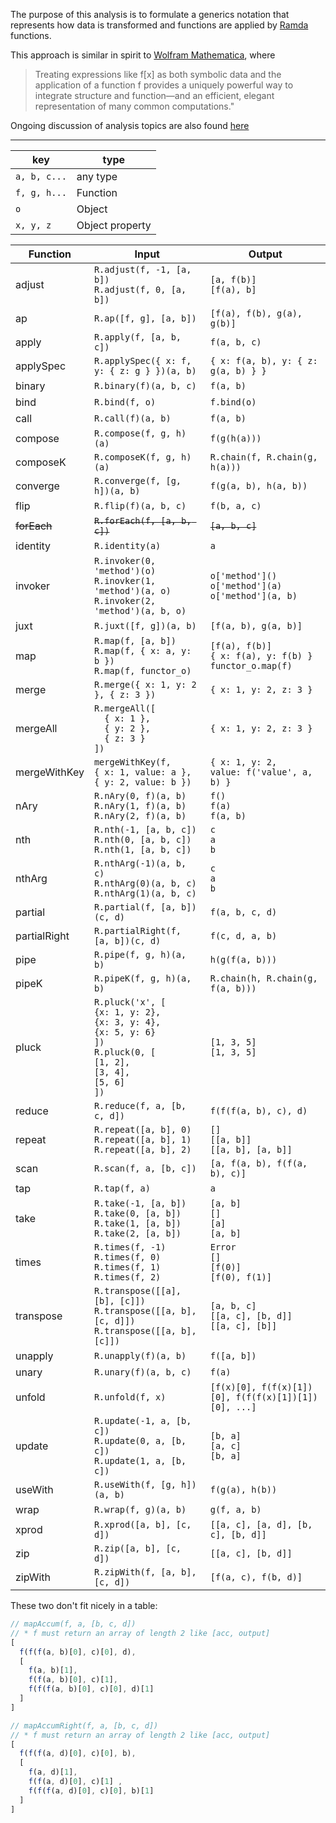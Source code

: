 The purpose of this analysis is to formulate a generics notation that represents how data is transformed and functions are applied by [Ramda](https://github.com/ramda/ramda) functions. 

This approach is similar in spirit to [Wolfram Mathematica](https://reference.wolfram.com/language/guide/FunctionalProgramming.html), where 

> Treating expressions like f[x] as both symbolic data and the application of a function f provides a uniquely powerful way to integrate structure and function—and an efficient, elegant representation of many common computations."

Ongoing discussion of analysis topics are also found [here](https://github.com/ramda/ramda/issues/1776)

<hr>

key | type
----|-----
`a, b, c...` | any type
`f, g, h...` | Function
`o` | Object
`x, y, z` | Object property

Function | Input | Output
------------|--------|----------
adjust | `R.adjust(f, -1, [a, b])`<br>`R.adjust(f, 0, [a, b])` | `[a, f(b)]`<br>`[f(a), b]`
ap | `R.ap([f, g], [a, b])` | `[f(a), f(b), g(a), g(b)]`
apply	| `R.apply(f, [a, b, c])` | `f(a, b, c)`
applySpec | `R.applySpec({ x: f, y: { z: g } })(a, b)` | `{ x: f(a, b), y: { z: g(a, b) } }` 
binary | `R.binary(f)(a, b, c)` | `f(a, b)`
bind | `R.bind(f, o)` | `f.bind(o)`
call | `R.call(f)(a, b)` | `f(a, b)`
compose	| `R.compose(f, g, h)(a)`	| `f(g(h(a)))`
composeK | `R.composeK(f, g, h)(a)` | `R.chain(f, R.chain(g, h(a)))`
converge | `R.converge(f, [g, h])(a, b)` | `f(g(a, b), h(a, b))`
flip | `R.flip(f)(a, b, c)` | `f(b, a, c)`
~~forEach~~ | ~~`R.forEach(f, [a, b, c])`~~ | ~~`[a, b, c]`~~
identity | `R.identity(a)` | `a`
invoker | `R.invoker(0, 'method')(o)`<br>`R.inovker(1, 'method')(a, o)`<br>`R.invoker(2, 'method')(a, b, o)` | `o['method']()`<br>`o['method'](a)`<br>`o['method'](a, b)`
juxt | `R.juxt([f, g])(a, b)` | `[f(a, b), g(a, b)]`
map | `R.map(f, [a, b])`<br>`R.map(f, { x: a, y: b })`<br>`R.map(f, functor_o)` | `[f(a), f(b)]`<br>`{ x: f(a), y: f(b) }`<br>`functor_o.map(f)`
merge | `R.merge({ x: 1, y: 2 }, { z: 3 })` | `{ x: 1, y: 2, z: 3 }`
mergeAll | `R.mergeAll([`<br>`  { x: 1 },`<br>`  { y: 2 },`<br>`  { z: 3 }`<br>`])` | `{ x: 1, y: 2, z: 3 }`
mergeWithKey | `mergeWithKey(f, `<br>`{ x: 1, value: a },`<br>`{ y: 2, value: b })` | `{ x: 1, y: 2,`<br>`value: f('value', a, b) }`
nAry | `R.nAry(0, f)(a, b)`<br>`R.nAry(1, f)(a, b)`<br>`R.nAry(2, f)(a, b)` | `f()`<br>`f(a)`<br>`f(a, b)`
nth | `R.nth(-1, [a, b, c])`<br>`R.nth(0, [a, b, c])`<br>`R.nth(1, [a, b, c])` | `c`<br>`a`<br>`b`
nthArg | `R.nthArg(-1)(a, b, c)`<br>`R.nthArg(0)(a, b, c)`<br>`R.nthArg(1)(a, b, c)` | `c`<br>`a`<br>`b`
partial | `R.partial(f, [a, b])(c, d)` | `f(a, b, c, d)`
partialRight | `R.partialRight(f, [a, b])(c, d)` | `f(c, d, a, b)`
pipe | `R.pipe(f, g, h)(a, b)` | `h(g(f(a, b)))`
pipeK | `R.pipeK(f, g, h)(a, b)` | `R.chain(h, R.chain(g, f(a, b)))`
pluck | `R.pluck('x', [`<br>`{x: 1, y: 2}, `<br>`{x: 3, y: 4}, `<br>`{x: 5, y: 6}`<br>`])`<br>`R.pluck(0, [`<br>`[1, 2], `<br>`[3, 4], `<br>`[5, 6]`<br>`])` | `[1, 3, 5]`<br>`[1, 3, 5]`
reduce | `R.reduce(f, a, [b, c, d])` | `f(f(f(a, b), c), d)`
repeat | `R.repeat([a, b], 0)`<br>`R.repeat([a, b], 1)`<br>`R.repeat([a, b], 2)` | `[]`<br>`[[a, b]]`<br>`[[a, b], [a, b]]`
scan | `R.scan(f, a, [b, c])` | `[a, f(a, b), f(f(a, b), c)]`
tap | `R.tap(f, a)` | `a`
take | `R.take(-1, [a, b])`<br>`R.take(0, [a, b])`<br>`R.take(1, [a, b])`<br>`R.take(2, [a, b])` | `[a, b]`<br>`[]`<br>`[a]`<br>`[a, b]`
times | `R.times(f, -1)`<br>`R.times(f, 0)`<br>`R.times(f, 1)`<br>`R.times(f, 2)` | `Error`<br>`[]`<br>`[f(0)]`<br>`[f(0), f(1)]`
transpose | `R.transpose([[a], [b], [c]])`<br>`R.transpose([[a, b], [c, d]])`<br>`R.transpose([[a, b], [c]])` | `[a, b, c]`<br>`[[a, c], [b, d]]`<br>`[[a, c], [b]]`
unapply | `R.unapply(f)(a, b)` | `f([a, b])`
unary | `R.unary(f)(a, b, c)` | `f(a)`
unfold | `R.unfold(f, x)` | `[f(x)[0], f(f(x)[1])[0], f(f(f(x)[1])[1])[0], ...]`
update | `R.update(-1, a, [b, c])`<br>`R.update(0, a, [b, c])`<br>`R.update(1, a, [b, c])` | `[b, a]`<br>`[a, c]`<br>`[b, a]`
useWith | `R.useWith(f, [g, h])(a, b)` | `f(g(a), h(b))`
wrap | `R.wrap(f, g)(a, b)` | `g(f, a, b)`
xprod | `R.xprod([a, b], [c, d])` | `[[a, c], [a, d], [b, c], [b, d]]`
zip | `R.zip([a, b], [c, d])` | `[[a, c], [b, d]]`
zipWith | `R.zipWith(f, [a, b], [c, d])` | `[f(a, c), f(b, d)]`

These two don't fit nicely in a table:
```javascript
// mapAccum(f, a, [b, c, d])
// * f must return an array of length 2 like [acc, output]
[
  f(f(f(a, b)[0], c)[0], d),
  [ 
    f(a, b)[1],  
    f(f(a, b)[0], c)[1],
    f(f(f(a, b)[0], c)[0], d)[1]
  ]
]

// mapAccumRight(f, a, [b, c, d])
// * f must return an array of length 2 like [acc, output]
[
  f(f(f(a, d)[0], c)[0], b),
  [
    f(a, d)[1], 
    f(f(a, d)[0], c)[1] ,
    f(f(f(a, d)[0], c)[0], b)[1]
  ]
]
```